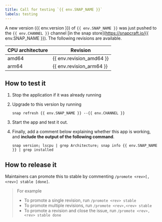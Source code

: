 ```yaml
---
title: Call for testing `{{ env.SNAP_NAME }}`
labels: testing
---
```


A new version ({{ env.version }}) of `{{ env.SNAP_NAME }}` was just pushed to the `{{ env.CHANNEL }}` channel [in the snap store](https://snapcraft.io/{{ env.SNAP_NAME }}). The following revisions are available.

| CPU architecture | Revision                 |
|------------------|--------------------------|
| amd64            | {{ env.revision_amd64 }} |
| arm64            | {{ env.revision_arm64 }} |

## How to test it

1. Stop the application if it was already running
1. Upgrade to this version by running

   ```shell
   snap refresh {{ env.SNAP_NAME }} --{{ env.CHANNEL }}
   ```

1. Start the app and test it out.
1. Finally, add a comment below explaining whether this app is working, and **include the output of the following command**.

   ```shell
   snap version; lscpu | grep Architecture; snap info {{ env.SNAP_NAME }} | grep installed
   ```

## How to release it

Maintainers can promote this to stable by commenting `/promote <rev>[,<rev>] stable [done]`.

> For example
>
> * To promote a single revision, run `/promote <rev> stable`
> * To promote multiple revisions, run `/promote <rev>,<rev> stable`
> * To promote a revision and close the issue, run `/promote <rev>,<rev> stable done`
